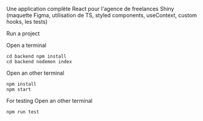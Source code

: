 
Une application complète React pour l'agence de freelances Shiny (maquette Figma, utilisation de TS, styled components, useContext, custom hooks, les tests)

Run a project

Open a terminal

    cd backend npm install
    cd backend nodemon index

Open an other terminal

    npm install
    npm start
   
For testing
Open an other terminal

    npm run test
    



